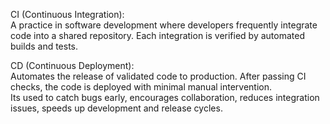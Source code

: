 CI (Continuous Integration):  
A practice in software development where developers frequently integrate code into a shared repository. Each integration is verified by automated builds and tests.  

CD (Continuous Deployment):  
Automates the release of validated code to production. After passing CI checks, the code is deployed with minimal manual intervention.  
Its used to catch bugs early, encourages collaboration, reduces integration issues, speeds up development and release cycles.  
